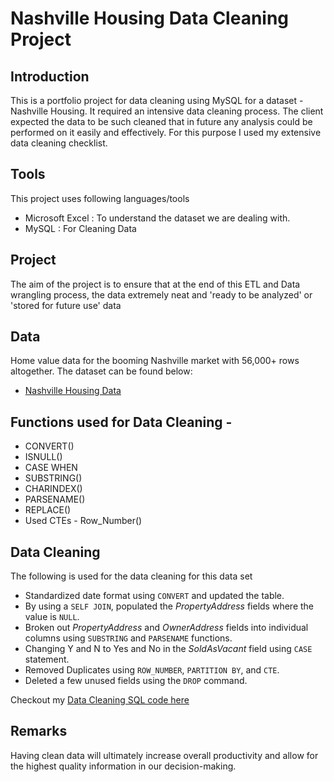 # Nashville Housing Data Cleaning Project

## Introduction
This is a portfolio project for data cleaning using MySQL for a dataset - Nashville Housing. It required an intensive data cleaning process. The client expected the data to be such cleaned that in future any analysis could be performed on it easily and effectively. For this purpose I used my extensive data cleaning checklist. 


## Tools
This project uses following languages/tools
* Microsoft Excel : To understand the dataset we are dealing with.
* MySQL : For Cleaning Data


## Project 
The aim of the project is to ensure that at the end of this ETL and Data wrangling process, the data extremely neat and 'ready to be analyzed' or 'stored for future use' data

## Data

Home value data for the booming Nashville market with 56,000+ rows altogether. The dataset can be found below:

   - [Nashville Housing Data](https://www.kaggle.com/tmthyjames/nashville-housing-data)
   


## Functions used for Data Cleaning - 
- CONVERT()
- ISNULL()
- CASE WHEN
- SUBSTRING()
- CHARINDEX()
- PARSENAME()
- REPLACE()
- Used CTEs - Row_Number()



## Data Cleaning 
The following is used for the data cleaning for this data set

- Standardized date format using `CONVERT` and updated the table. 
- By using a `SELF JOIN`, populated the *PropertyAddress* fields where the value is `NULL`.
- Broken out *PropertyAddress* and *OwnerAddress* fields into individual columns using `SUBSTRING` and `PARSENAME` functions.
- Changing Y and N to Yes and No in the *SoldAsVacant* field using `CASE` statement. 
- Removed Duplicates using `ROW_NUMBER`, `PARTITION BY`, and `CTE`. 
- Deleted a few unused fields using the `DROP` command.
  

Checkout my [Data Cleaning SQL code here](https://github.com/kracdek/Nashville-Housing-Data-Cleaning-Project/blob/main/NashvilleHousing%20Data%20Cleaning.sql)


## Remarks
Having clean data will ultimately increase overall productivity and allow for the highest quality information in our decision-making.
